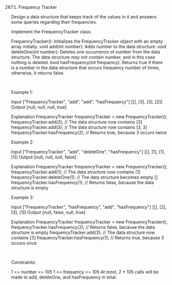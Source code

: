 2671. Frequency Tracker

Design a data structure that keeps track of the values in it and answers some queries regarding their frequencies.

Implement the FrequencyTracker class.

FrequencyTracker(): Initializes the FrequencyTracker object with an empty array initially.
void add(int number): Adds number to the data structure.
void deleteOne(int number): Deletes one occurrence of number from the data structure. The data structure may not contain number, and in this case nothing is deleted.
bool hasFrequency(int frequency): Returns true if there is a number in the data structure that occurs frequency number of times, otherwise, it returns false.

 

Example 1:

Input
["FrequencyTracker", "add", "add", "hasFrequency"]
[[], [3], [3], [2]]
Output
[null, null, null, true]

Explanation
FrequencyTracker frequencyTracker = new FrequencyTracker();
frequencyTracker.add(3); // The data structure now contains [3]
frequencyTracker.add(3); // The data structure now contains [3, 3]
frequencyTracker.hasFrequency(2); // Returns true, because 3 occurs twice



Example 2:

Input
["FrequencyTracker", "add", "deleteOne", "hasFrequency"]
[[], [1], [1], [1]]
Output
[null, null, null, false]

Explanation
FrequencyTracker frequencyTracker = new FrequencyTracker();
frequencyTracker.add(1); // The data structure now contains [1]
frequencyTracker.deleteOne(1); // The data structure becomes empty []
frequencyTracker.hasFrequency(1); // Returns false, because the data structure is empty



Example 3:

Input
["FrequencyTracker", "hasFrequency", "add", "hasFrequency"]
[[], [2], [3], [1]]
Output
[null, false, null, true]

Explanation
FrequencyTracker frequencyTracker = new FrequencyTracker();
frequencyTracker.hasFrequency(2); // Returns false, because the data structure is empty
frequencyTracker.add(3); // The data structure now contains [3]
frequencyTracker.hasFrequency(1); // Returns true, because 3 occurs once



 

Constraints:

1 <= number <= 105
1 <= frequency <= 105
At most, 2 * 105 calls will be made to add, deleteOne, and hasFrequency in total.